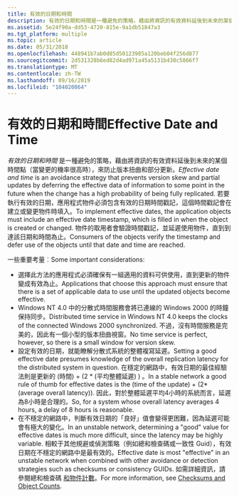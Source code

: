 ```yaml
---
title: 有效的日期和時間
description: 有效的日期和時間是一種避免的策略，藉由將資訊的有效資料延後到未來的某個時間點（當變更的機率很高時），來防止版本扭曲和部分更新。
ms.assetid: 5e24f90a-dd53-4720-815e-9a1db51847a3
ms.tgt_platform: multiple
ms.topic: article
ms.date: 05/31/2018
ms.openlocfilehash: 448941b7ab0d85d50123985a120beb04f256d877
ms.sourcegitcommit: 2d531328b6ed82d4ad971a45a5131b430c5866f7
ms.translationtype: MT
ms.contentlocale: zh-TW
ms.lasthandoff: 09/16/2019
ms.locfileid: "104020864"
---
```

# <a name="effective-date-and-time"></a><span data-ttu-id="5daa6-103">有效的日期和時間</span><span class="sxs-lookup"><span data-stu-id="5daa6-103">Effective Date and Time</span></span>

<span data-ttu-id="5daa6-104">*有效的日期和時間* 是一種避免的策略，藉由將資訊的有效資料延後到未來的某個時間點（當變更的機率很高時），來防止版本扭曲和部分更新。</span><span class="sxs-lookup"><span data-stu-id="5daa6-104">*Effective date and time* is an avoidance strategy that prevents version skew and partial updates by deferring the effective data of information to some point in the future when the change has a high probability of being fully replicated.</span></span> <span data-ttu-id="5daa6-105">若要執行有效的日期，應用程式物件必須包含有效的日期時間戳記，這個時間戳記會在建立或變更物件時填入。</span><span class="sxs-lookup"><span data-stu-id="5daa6-105">To implement effective dates, the application objects must include an effective date timestamp, which is filled in when the object is created or changed.</span></span> <span data-ttu-id="5daa6-106">物件的取用者會驗證時間戳記，並延遲使用物件，直到到達該日期和時間為止。</span><span class="sxs-lookup"><span data-stu-id="5daa6-106">Consumers of the objects verify the timestamp and defer use of the objects until that date and time are reached.</span></span>

<span data-ttu-id="5daa6-107">一些重要考量︰</span><span class="sxs-lookup"><span data-stu-id="5daa6-107">Some important considerations:</span></span>

-   <span data-ttu-id="5daa6-108">選擇此方法的應用程式必須確保有一組適用的資料可供使用，直到更新的物件變成有效為止。</span><span class="sxs-lookup"><span data-stu-id="5daa6-108">Applications that choose this approach must ensure that there is a set of applicable data to use until the updated objects become effective.</span></span>
-   <span data-ttu-id="5daa6-109">Windows NT 4.0 中的分散式時間服務會將已連線的 Windows 2000 的時鐘保持同步。</span><span class="sxs-lookup"><span data-stu-id="5daa6-109">Distributed time service in Windows NT 4.0 keeps the clocks of the connected Windows 2000 synchronized.</span></span> <span data-ttu-id="5daa6-110">不過，沒有時間服務是完美的，因此有一個小型的版本扭曲視窗。</span><span class="sxs-lookup"><span data-stu-id="5daa6-110">No time service is perfect, however, so there is a small window for version skew.</span></span>
-   <span data-ttu-id="5daa6-111">設定有效的日期，就能瞭解分散式系統的整體複寫延遲。</span><span class="sxs-lookup"><span data-stu-id="5daa6-111">Setting a good effective date presumes knowledge of the overall replication latency for the distributed system in question.</span></span> <span data-ttu-id="5daa6-112">在穩定的網路中，有效日期的最佳經驗法則是更新的 (時間) + (2 \* (平均整體延遲) ) 。</span><span class="sxs-lookup"><span data-stu-id="5daa6-112">In a stable network a good rule of thumb for effective dates is the (time of the update) + (2\*(average overall latency)).</span></span> <span data-ttu-id="5daa6-113">因此，對於整體延遲平均4小時的系統而言，延遲為8小時是合理的。</span><span class="sxs-lookup"><span data-stu-id="5daa6-113">So, for a system whose overall latency averages 4 hours, a delay of 8 hours is reasonable.</span></span>
-   <span data-ttu-id="5daa6-114">在不穩定的網路中，判斷有效日期的「良好」值會變得更困難，因為延遲可能會有極大的變化。</span><span class="sxs-lookup"><span data-stu-id="5daa6-114">In an unstable network, determining a "good" value for effective dates is much more difficult, since the latency may be highly variable.</span></span> <span data-ttu-id="5daa6-115">相較于其他規避或偵測策略（例如總和檢查碼或一致性 Guid），有效日期在不穩定的網路中是最有效的。</span><span class="sxs-lookup"><span data-stu-id="5daa6-115">Effective date is most "effective" in an unstable network when combined with other avoidance or detection strategies such as checksums or consistency GUIDs.</span></span> <span data-ttu-id="5daa6-116">如需詳細資訊，請參閱總和檢查碼 [和物件計數](checksums-and-object-counts.md)。</span><span class="sxs-lookup"><span data-stu-id="5daa6-116">For more information, see [Checksums and Object Counts](checksums-and-object-counts.md).</span></span>

 

 




